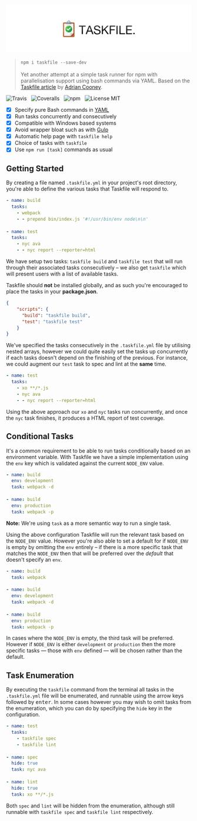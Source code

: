 ![Taskfile](media/logo.png)

> `npm i taskfile --save-dev`<br /><br />
> Yet another attempt at a simple task runner for npm with parallelisation support using bash commands via YAML. Based on the [Taskfile article](https://hackernoon.com/introducing-the-taskfile-5ddfe7ed83bd) by [Adrian Cooney](https://github.com/adriancooney).

![Travis](http://img.shields.io/travis/Wildhoney/Taskfile.svg?style=flat-square)
&nbsp;
![Coveralls](https://img.shields.io/coveralls/Wildhoney/Taskfile.svg?style=flat-square)
&nbsp;
![npm](http://img.shields.io/npm/v/taskfile.svg?style=flat-square)
&nbsp;
![License MIT](https://img.shields.io/badge/license-GPL3-lightgrey.svg?style=flat-square)

- [x] Specify pure Bash commands in [YAML](http://yaml.org/)
- [x] Run tasks concurrently and consecutively
- [x] Compatible with Windows based systems
- [x] Avoid wrapper bloat such as with [Gulp](http://gulpjs.com/)
- [x] Automatic help page with `taskfile help`
- [x] Choice of tasks with `taskfile`
- [x] Use `npm run [task]` commands as usual

## Getting Started

By creating a file named `.taskfile.yml` in your project's root directory, you're able to define the various tasks that Taskfile will respond to.

```yaml
- name: build
  tasks:
    - webpack
    - - prepend bin/index.js '#!/usr/bin/env node\n\n'

- name: test
  tasks:
    - nyc ava
    - - nyc report --reporter=html
```

We have setup two tasks: `taskfile build` and `taskfile test` that will run through their associated tasks consecutively &ndash; we also get `taskfile` which will present users with a list of available tasks.

Taskfile should **not** be installed globally, and as such you're encouraged to place the tasks in your **package.json**.

```json
{
    "scripts": {
      "build": "taskfile build",
      "test": "taskfile test"
    }
}
```

We've specified the tasks consecutively in the `.taskfile.yml` file by utilising nested arrays, however we could quite easily set the tasks up concurrently if each tasks doesn't depend on the finishing of the previous. For instance, we could augment our `test` task to spec and lint at the **same** time.

```yaml
- name: test
  tasks:
    - xo **/*.js
    - nyc ava
    - - nyc report --reporter=html
```

Using the above approach our `xo` and `nyc` tasks run concurrently, and once the `nyc` task finishes, it produces a HTML report of test coverage.

## Conditional Tasks

It's a common requirement to be able to run tasks conditionally based on an environment variable. With Taskfile we have a simple implementation using the `env` key which is validated against the current `NODE_ENV` value.

```yaml
- name: build
  env: development
  task: webpack -d
  
- name: build
  env: production
  task: webpack -p
```

**Note:** We're using `task` as a more semantic way to run a single task.

Using the above configuration Taskfile will run the relevant task based on the `NODE_ENV` value. However you're also able to set a default for if `NODE_ENV` is empty by omitting the `env` entirely &ndash; if there is a more specific task that matches the `NODE_ENV` then that will be preferred over the *default* that doesn't specify an `env`.

```yaml
- name: build
  task: webpack
  
- name: build
  env: development
  task: webpack -d
  
- name: build
  env: production
  task: webpack -p
```

In cases where the `NODE_ENV` is empty, the third task will be preferred. However if `NODE_ENV` is either `development` or `production` then the more specific tasks &mdash; those with `env` defined &mdash; will be chosen rather than the default.

## Task Enumeration

By executing the `taskfile` command from the terminal all tasks in the `.taskfile.yml` file will be enumerated, and runnable using the arrow keys followed by <kbd>enter</kbd>. In some cases however you may wish to omit tasks from the enumeration, which you can do by specifying the `hide` key in the configuration.

```yaml
- name: test
  tasks:
    - taskfile spec
    - taskfile lint
  
- name: spec
  hide: true
  task: nyc ava
  
- name: lint
  hide: true
  task: xo **/*.js
```

Both `spec` and `lint` will be hidden from the enumeration, although still runnable with `taskfile spec` and `taskfile lint` respectively.
